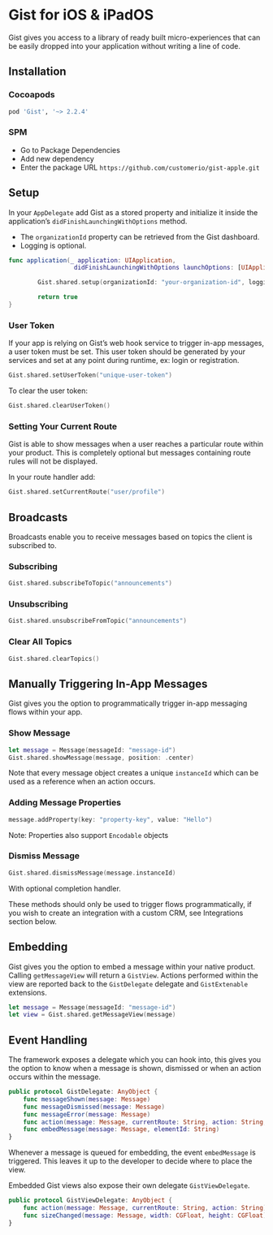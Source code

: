 # Gist for iOS & iPadOS
Gist gives you access to a library of ready built micro-experiences that can be easily dropped into your application without writing a line of code.

## Installation

### Cocoapods
```ruby
pod 'Gist', '~> 2.2.4'
```

### SPM

- Go to Package Dependencies
- Add new dependency
- Enter the package URL `https://github.com/customerio/gist-apple.git`

## Setup
In your `AppDelegate` add Gist as a stored property and initialize it inside the application’s `didFinishLaunchingWithOptions` method.

- The `organizationId` property can be retrieved from the Gist dashboard.
- Logging is optional.

```swift
func application(_ application: UIApplication, 
                  didFinishLaunchingWithOptions launchOptions: [UIApplication.LaunchOptionsKey: Any]?) -> Bool {

        Gist.shared.setup(organizationId: "your-organization-id", logging: true)

        return true
}
```

### User Token
If your app is relying on Gist’s web hook service to trigger in-app messages, a user token must be set. This user token should be generated by your services and set at any point during runtime, ex: login or registration.

```swift
Gist.shared.setUserToken("unique-user-token")
```

To clear the user token:
```swift
Gist.shared.clearUserToken()
```

### Setting Your Current Route
Gist is able to show messages when a user reaches a particular route within your product. This is completely optional but messages containing route rules will not be displayed.

In your route handler add:
```swift
Gist.shared.setCurrentRoute("user/profile")
```

## Broadcasts
Broadcasts enable you to receive messages based on topics the client is subscribed to.

### Subscribing
```swift
Gist.shared.subscribeToTopic("announcements")
```

### Unsubscribing
```swift
Gist.shared.unsubscribeFromTopic("announcements")
```

### Clear All Topics
```swift
Gist.shared.clearTopics()
```

## Manually Triggering In-App Messages
Gist gives you the option to programmatically trigger in-app messaging flows within your app.

### Show Message
```swift
let message = Message(messageId: "message-id")
Gist.shared.showMessage(message, position: .center)
```

Note that every message object creates a unique `instanceId` which can be used as a reference when an action occurs.

### Adding Message Properties
```swift
message.addProperty(key: "property-key", value: "Hello")
```
Note: Properties also support `Encodable` objects

### Dismiss Message
```swift
Gist.shared.dismissMessage(message.instanceId)
```
With optional completion handler.

These methods should only be used to trigger flows programmatically, if you wish to create an integration with a custom CRM, see Integrations section below.

## Embedding
Gist gives you the option to embed a message within your native product. Calling `getMessageView` will return a `GistView`. Actions performed within the view are reported back to the `GistDelegate` delegate and `GistExtenable` extensions.

```swift
let message = Message(messageId: "message-id")
let view = Gist.shared.getMessageView(message)
```

## Event Handling
The framework exposes a delegate which you can hook into, this gives you the option to know when a message is shown, dismissed or when an action occurs within the message.

```swift
public protocol GistDelegate: AnyObject {
    func messageShown(message: Message)
    func messageDismissed(message: Message)
    func messageError(message: Message)
    func action(message: Message, currentRoute: String, action: String, name: String)
    func embedMessage(message: Message, elementId: String)
}
```

Whenever a message is queued for embedding, the event `embedMessage` is triggered. This leaves it up to the developer to decide where to place the view.

Embedded Gist views also expose their own delegate `GistViewDelegate`.

```swift
public protocol GistViewDelegate: AnyObject {
    func action(message: Message, currentRoute: String, action: String)
    func sizeChanged(message: Message, width: CGFloat, height: CGFloat)
}
```
